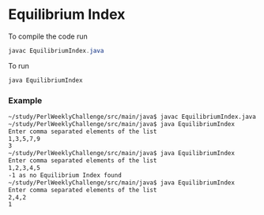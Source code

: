 # Equilibrium Index

To compile the code run
```java
javac EquilibriumIndex.java
```
To run
```java
java EquilibriumIndex
```
### Example
```bash
~/study/PerlWeeklyChallenge/src/main/java$ javac EquilibriumIndex.java
~/study/PerlWeeklyChallenge/src/main/java$ java EquilibriumIndex
Enter comma separated elements of the list
1,3,5,7,9
3
~/study/PerlWeeklyChallenge/src/main/java$ java EquilibriumIndex
Enter comma separated elements of the list
1,2,3,4,5
-1 as no Equilibrium Index found
~/study/PerlWeeklyChallenge/src/main/java$ java EquilibriumIndex
Enter comma separated elements of the list
2,4,2
1
```
